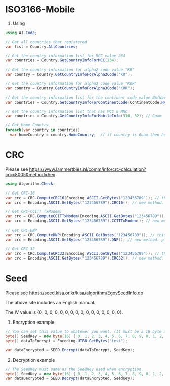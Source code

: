 # ISO3166-Mobile

1. Using
```c#
using AJ.Code;

// Get all countries that registered
var list = Country.AllCountries;

// Get the country information list for MCC value 234
var countries = Country.GetCountryInfoForMCC(234);

// Get the country information for alpha2 code value "KR"
var country = Country.GetCountryInfoForAlpha2Code("KR");

// Get the country information for alpha3 code value "KOR"
var country = Country.GetCountryInfoForAlpha3Code("KOR");

// Get the country information list for the continent code value NA(North America)
var countries = Country.GetCountryInfoForContinentCode(ContinentCode.NA);

// Get the country information list that has MCC & MNC
var countries = Country.GetCountryInfoForMobileInfo(310, 32); // Guam

// Get Home Country
foreach(var country in countries)
  var homeCountry = country.HomeCountry;  // if country is Guam then homeCountry is USA
```



# CRC
Please see https://www.lammertbies.nl/comm/info/crc-calculation?crc=8005&method=hex


```c#
using Algorithm.Check;

// Get CRC-16
var crc = CRC.ComputeCRC16(Encoding.ASCII.GetBytes("123456789")); // this method is deprecated.
var crc = Encoding.ASCII.GetBytes("123456789").CRC16(); // new method. please use this.

// Get CRC-CCITT (xModem)
var crc = CRC.ComputeCCITTxModem(Encoding.ASCII.GetBytes("123456789")); // this method is deprecated.
var crc = Encoding.ASCII.GetBytes("123456789").CCITTxModem(); // new method. please use this.

// Get CRC-DNP
var crc = CRC.ComputeDNP(Encoding.ASCII.GetBytes("123456789")); // this method is deprecated.
var crc = Encoding.ASCII.GetBytes("123456789").DNP(); // new method. please use this.

// Get CRC-32
var crc = CRC.ComputeCRC32(Encoding.ASCII.GetBytes("123456789")); // this method is deprecated.
var crc = Encoding.ASCII.GetBytes("123456789").CRC32(); // new method. please use this.

```




# Seed
Please see https://seed.kisa.or.kr/kisa/algorithm/EgovSeedInfo.do

The above site includes an English manual.

The IV value is {0, 0, 0, 0, 0, 0, 0, 0, 0, 0, 0, 0, 0, 0, 0, 0}.


1. Encryption example
```c#
// You can set this value to whatever you want. (It must be a 16 byte array)
byte[] SeedKey = new byte[16] { 0, 1, 2, 3, 4, 5, 6, 7, 8, 9, 0, 1, 2, 3, 4, 5 };
byte[] dataToEncrypt = Encoding.UTF8.GetBytes("test");

var dataEncrypted = SEED.Encrypt(dataToEncrypt, SeedKey);
```

2. Decryption example
```c#
// The SeedKey must same as the SeedKey used when encryption.
byte[] SeedKey = new byte[16] { 0, 1, 2, 3, 4, 5, 6, 7, 8, 9, 0, 1, 2, 3, 4, 5 };
var dataDecrypted = SEED.Decrypt(dataEncrypted, SeedKey);
```
